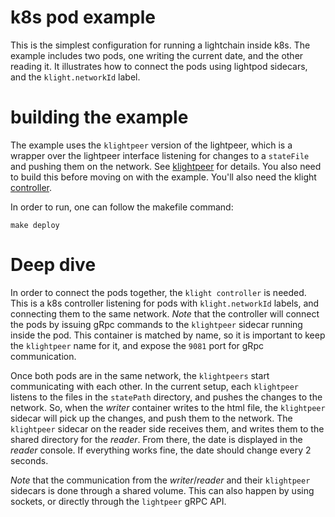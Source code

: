 # k8s pod example

This is the simplest configuration for running a lightchain inside k8s.
The example includes two pods, one writing the current date, and the other reading it. It illustrates how to connect the pods using lightpod sidecars, and the `klight.networkId` label.

# building the example

The example uses the `klightpeer` version of the lightpeer, which is a wrapper over the lightpeer interface listening for changes to a `stateFile` and pushing them on the network. See [klightpeer](../../src/klight/klightpeer/README.md) for details. You also need to build this before moving on with the example. You'll also need the klight [controller](../../src/klight/controller/README.md).

In order to run, one can follow the makefile command:
```
make deploy
```

# Deep dive

In order to connect the pods together, the `klight controller` is needed. This is a k8s controller listening for pods with `klight.networkId` labels, and connecting them to the same network.
_Note_ that the controller will connect the pods by issuing gRpc commands to the `klightpeer` sidecar running inside the pod. This container is matched by name, so it is important to keep the  `klightpeer` name for it, and expose the `9081` port for gRpc communication.

Once both pods are in the same network, the `klightpeers` start communicating with each other. In the current setup, each `klightpeer` listens to the files in the `statePath` directory, and pushes the changes to the network. So, when the _writer_ container writes to the html file, the `klightpeer` sidecar will pick up the changes, and push them to the network. The `klightpeer` sidecar on the reader side receives them, and writes them to the shared directory for the _reader_. From there, the date is displayed in the _reader_ console. If everything works fine, the date should change every 2 seconds.

_Note_ that the communication from the _writer_/_reader_ and their `klightpeer` sidecars is done through a shared volume. This can also happen by using sockets, or directly through the `lightpeer` gRPC API.
